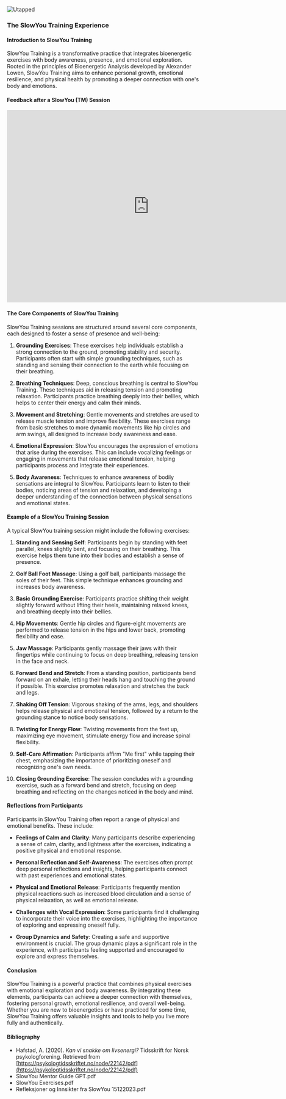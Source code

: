 ![Utapped](https://cdn.midjourney.com/dcf6ddff-119a-456b-a520-25fb2792bcfc/0_3.png)
### The SlowYou Training Experience

#### Introduction to SlowYou Training

SlowYou Training is a transformative practice that integrates bioenergetic exercises with body awareness, presence, and emotional exploration. Rooted in the principles of Bioenergetic Analysis developed by Alexander Lowen, SlowYou Training aims to enhance personal growth, emotional resilience, and physical health by promoting a deeper connection with one's body and emotions.



#### Feedback after a SlowYou (TM) Session


<iframe src="https://www.veed.io/embed/39e967a8-f091-4ad2-b119-9a66a92b90f0?watermark=1&color=&sharing=1&title=1" width="744" height="504" frameborder="0" title="2024-02-23 09.29.18 Tor Arne Håve's Personal Meeting Room" webkitallowfullscreen mozallowfullscreen allowfullscreen></iframe>


#### The Core Components of SlowYou Training

SlowYou Training sessions are structured around several core components, each designed to foster a sense of presence and well-being:

1. **Grounding Exercises**: These exercises help individuals establish a strong connection to the ground, promoting stability and security. Participants often start with simple grounding techniques, such as standing and sensing their connection to the earth while focusing on their breathing.

2. **Breathing Techniques**: Deep, conscious breathing is central to SlowYou Training. These techniques aid in releasing tension and promoting relaxation. Participants practice breathing deeply into their bellies, which helps to center their energy and calm their minds.

3. **Movement and Stretching**: Gentle movements and stretches are used to release muscle tension and improve flexibility. These exercises range from basic stretches to more dynamic movements like hip circles and arm swings, all designed to increase body awareness and ease.

4. **Emotional Expression**: SlowYou encourages the expression of emotions that arise during the exercises. This can include vocalizing feelings or engaging in movements that release emotional tension, helping participants process and integrate their experiences.

5. **Body Awareness**: Techniques to enhance awareness of bodily sensations are integral to SlowYou. Participants learn to listen to their bodies, noticing areas of tension and relaxation, and developing a deeper understanding of the connection between physical sensations and emotional states.

#### Example of a SlowYou Training Session

A typical SlowYou training session might include the following exercises:

1. **Standing and Sensing Self**: Participants begin by standing with feet parallel, knees slightly bent, and focusing on their breathing. This exercise helps them tune into their bodies and establish a sense of presence.

2. **Golf Ball Foot Massage**: Using a golf ball, participants massage the soles of their feet. This simple technique enhances grounding and increases body awareness.

3. **Basic Grounding Exercise**: Participants practice shifting their weight slightly forward without lifting their heels, maintaining relaxed knees, and breathing deeply into their bellies.

4. **Hip Movements**: Gentle hip circles and figure-eight movements are performed to release tension in the hips and lower back, promoting flexibility and ease.

5. **Jaw Massage**: Participants gently massage their jaws with their fingertips while continuing to focus on deep breathing, releasing tension in the face and neck.

6. **Forward Bend and Stretch**: From a standing position, participants bend forward on an exhale, letting their heads hang and touching the ground if possible. This exercise promotes relaxation and stretches the back and legs.

7. **Shaking Off Tension**: Vigorous shaking of the arms, legs, and shoulders helps release physical and emotional tension, followed by a return to the grounding stance to notice body sensations.

8. **Twisting for Energy Flow**: Twisting movements from the feet up, maximizing eye movement, stimulate energy flow and increase spinal flexibility.

9. **Self-Care Affirmation**: Participants affirm "Me first" while tapping their chest, emphasizing the importance of prioritizing oneself and recognizing one's own needs.

10. **Closing Grounding Exercise**: The session concludes with a grounding exercise, such as a forward bend and stretch, focusing on deep breathing and reflecting on the changes noticed in the body and mind.

#### Reflections from Participants

Participants in SlowYou Training often report a range of physical and emotional benefits. These include:

- **Feelings of Calm and Clarity**: Many participants describe experiencing a sense of calm, clarity, and lightness after the exercises, indicating a positive physical and emotional response.

- **Personal Reflection and Self-Awareness**: The exercises often prompt deep personal reflections and insights, helping participants connect with past experiences and emotional states.

- **Physical and Emotional Release**: Participants frequently mention physical reactions such as increased blood circulation and a sense of physical relaxation, as well as emotional release.

- **Challenges with Vocal Expression**: Some participants find it challenging to incorporate their voice into the exercises, highlighting the importance of exploring and expressing oneself fully.

- **Group Dynamics and Safety**: Creating a safe and supportive environment is crucial. The group dynamic plays a significant role in the experience, with participants feeling supported and encouraged to explore and express themselves.

#### Conclusion

SlowYou Training is a powerful practice that combines physical exercises with emotional exploration and body awareness. By integrating these elements, participants can achieve a deeper connection with themselves, fostering personal growth, emotional resilience, and overall well-being. Whether you are new to bioenergetics or have practiced for some time, SlowYou Training offers valuable insights and tools to help you live more fully and authentically.

#### Bibliography

- Hafstad, A. (2020). *Kan vi snakke om livsenergi?* Tidsskrift for Norsk psykologforening. Retrieved from [https://psykologtidsskriftet.no/node/22142/pdf](https://psykologtidsskriftet.no/node/22142/pdf)
- SlowYou Mentor Guide GPT.pdf
- SlowYou Exercises.pdf
- Refleksjoner og Innsikter fra SlowYou 15122023.pdf